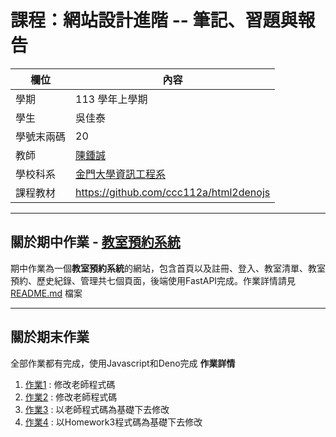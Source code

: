 # 課程：網站設計進階 -- 筆記、習題與報告

欄位 | 內容
-----|--------
學期 | 113 學年上學期
學生 |  吳佳泰
學號末兩碼 | 20
教師 | [陳鍾誠](https://www.nqu.edu.tw/educsie/index.php?act=blog&code=list&ids=4)
學校科系 | [金門大學資訊工程系](https://www.nqu.edu.tw/educsie/index.php)
課程教材 | https://github.com/ccc112a/html2denojs

---

## 關於期中作業 - [教室預約系統](https://github.com/taitaiwu/_ws/tree/master/Midterm_project)

期中作業為一個**教室預約系統**的網站，包含首頁以及註冊、登入、教室清單、教室預約、歷史紀錄、管理共七個頁面，後端使用FastAPI完成。作業詳情請見 [README.md](Midterm_Project/README.md) 檔案

---

## 關於期末作業 
全部作業都有完成，使用Javascript和Deno完成
**作業詳情**
1. [作業1](https://github.com/taitaiwu/_ws/tree/master/Homework1) : 修改老師程式碼
2. [作業2](https://github.com/taitaiwu/_ws/tree/master/Homework2) : 修改老師程式碼
3. [作業3](https://github.com/taitaiwu/_ws/tree/master/Homework3) : 以老師程式碼為基礎下去修改
4. [作業4](https://github.com/taitaiwu/_ws/tree/master/Homework4) : 以Homework3程式碼為基礎下去修改